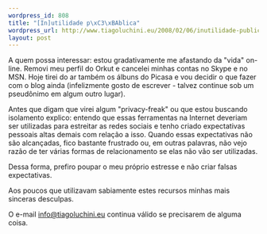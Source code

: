 ```yaml
--- 
wordpress_id: 808
title: "[In]utilidade p\xC3\xBAblica"
wordpress_url: http://www.tiagoluchini.eu/2008/02/06/inutilidade-publica/
layout: post
---
```

A quem possa interessar: estou gradativamente me afastando da "vida" on-line. Removi meu perfil do Orkut e cancelei minhas contas no Skype e no MSN. Hoje tirei do ar também os álbuns do Picasa e vou decidir o que fazer com o blog ainda (infelizmente gosto de escrever - talvez continue sob um pseudônimo em algum outro lugar).

Antes que digam que virei algum "privacy-freak" ou que estou buscando isolamento explico: entendo que essas ferramentas na Internet deveriam ser utilizadas para estreitar as redes sociais e tenho criado expectativas pessoais altas demais com relação a isso. Quando essas expectativas não são alcançadas, fico bastante frustrado ou, em outras palavras, não vejo razão de ter várias formas de relacionamento se elas não vão ser utilizadas.

Dessa forma, prefiro poupar o meu próprio estresse e não criar falsas expectativas.

Aos poucos que utilizavam sabiamente estes recursos minhas mais sinceras desculpas.

O e-mail <a href="mailto:info@tiagoluchini.eu">info@tiagoluchini.eu</a> continua válido se precisarem de alguma coisa.
